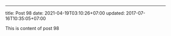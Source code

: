 ---
title: Post 98
date: 2021-04-19T03:10:26+07:00
updated: 2017-07-16T10:35:05+07:00

This is content of post 98